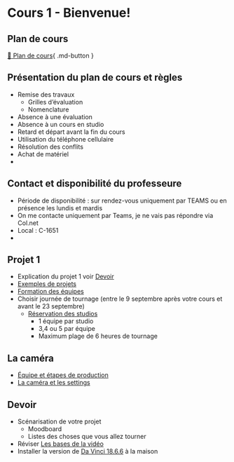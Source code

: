 # Cours 1 - Bienvenue!

## Plan de cours
[📁 Plan de cours](https://cmontmorency365-my.sharepoint.com/:w:/g/personal/flpilote_cmontmorency_qc_ca/EZ2zuGulqO9HvRUtBEgudsIBuWsRjKMxWLrHNtcz5q8kpA?e=yI52oj){ .md-button }   <br>

## Présentation du plan de cours et règles
* Remise des travaux
  * Grilles d’évaluation
  * Nomenclature
* Absence à une évaluation
* Absence à un cours en studio
* Retard et départ avant la fin du cours
* Utilisation du téléphone cellulaire
* Résolution des conflits
* Achat de matériel
* 
## Contact et disponibilité du professeure
* Période de disponibilité : sur rendez-vous uniquement par TEAMS ou en présence les lundis et mardis
* On me contacte uniquement par Teams, je ne vais pas répondre via Col.net
* Local : C-1651
* 
## Projet 1 
* Explication du projet 1 voir [Devoir]()
* [Exemples de projets](https://cmontmorency365-my.sharepoint.com/:f:/g/personal/flpilote_cmontmorency_qc_ca/EgSYbGnEhoBFq6-kOrwWAE8BlZ1JRb3pfWl5kyvD20UV0Q?e=1CV4B3)
* [Formation des équipes](https://cmontmorency365-my.sharepoint.com/:w:/g/personal/flpilote_cmontmorency_qc_ca/EQgpWSSXSqFNu4jZFArMR_MBzw0ZKzsCVkVr0l1j7GLQVw?e=aPDlKr)
* Choisir journée de tournage (entre le 9 septembre après votre cours et avant le 23 septembre)
  * [Réservation des studios](https://teamup.com/ks5tb2ed4b9yetgo9v)
    * 1 équipe par studio
    * 3,4 ou 5 par équipe
    * Maximum plage de 6 heures de tournage

## La caméra
* [Équipe et étapes de production](https://cmontmorency365-my.sharepoint.com/:p:/g/personal/flpilote_cmontmorency_qc_ca/ESxtiN2BY0dJgKzdREJtL-gB4RzfpaeDNt8apqepW6vTXQ?e=hwqIaq)
* [La caméra et les settings](https://cmontmorency365-my.sharepoint.com/:p:/g/personal/flpilote_cmontmorency_qc_ca/ETcDqse5CwlGi2FD-pF9RTUB38DuY9r-ZPDg-AE0bWkw1Q?e=WwcC5d)

## Devoir
* Scénarisation de votre projet
  * Moodboard
  * Listes des choses que vous allez tourner
* Réviser [Les bases de la vidéo](https://cmontmorency365-my.sharepoint.com/:f:/g/personal/flpilote_cmontmorency_qc_ca/EsS5H-R9oIZGpS_T2LlU9sgB8p_AnoTlfrmvkf6aAoBrzA?e=cZqVH6)
* Installer la version de [Da Vinci 18.6.6](https://www.blackmagicdesign.com/support/) à la maison
